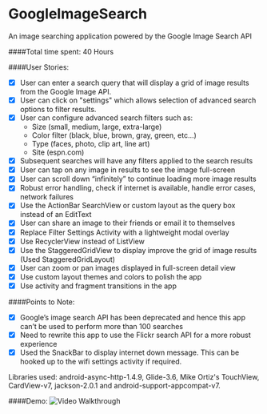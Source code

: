 GoogleImageSearch
=================

An image searching application powered by the Google Image Search API

####Total time spent: 40 Hours

####User Stories:
  * [x] User can enter a search query that will display a grid of image results from the Google Image API.
  * [x] User can click on "settings" which allows selection of advanced search options to filter results.
  * [x] User can configure advanced search filters such as:
    * Size (small, medium, large, extra-large)
    * Color filter (black, blue, brown, gray, green, etc...)
    * Type (faces, photo, clip art, line art)
    * Site (espn.com)
  * [x] Subsequent searches will have any filters applied to the search results
  * [x] User can tap on any image in results to see the image full-screen
  * [x] User can scroll down “infinitely” to continue loading more image results
  * [x] Robust error handling, check if internet is available, handle error cases, network failures
  * [x] Use the ActionBar SearchView or custom layout as the query box instead of an EditText
  * [x] User can share an image to their friends or email it to themselves
  * [x] Replace Filter Settings Activity with a lightweight modal overlay
  * [x] Use RecyclerView instead of ListView
  * [x] Use the StaggeredGridView to display improve the grid of image results (Used StaggeredGridLayout)
  * [x] User can zoom or pan images displayed in full-screen detail view
  * [x] Use custom layout themes and colors to polish the app
  * [x] Use activity and fragment transitions in the app
  
####Points to Note:
  * [x] Google’s image search API has been deprecated and hence this app can’t be used to perform more than 100 searches
  * [x] Need to rewrite this app to use the Flickr search API for a more robust experience
  * [x] Used the SnackBar to display internet down message.  This can be hooked up to the wifi settings activity if required.

Libraries used: android-async-http-1.4.9, Glide-3.6, Mike Ortiz's TouchView, CardView-v7, jackson-2.0.1 and android-support-appcompat-v7.

####Demo:
![Video Walkthrough](demo.gif)
